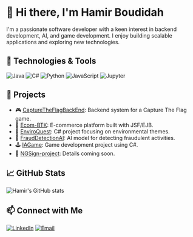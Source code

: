 # 👋 Hi there, I'm Hamir Boudidah

I'm a passionate software developer with a keen interest in backend development, AI, and game development. I enjoy building scalable applications and exploring new technologies.

## 🚀 Technologies & Tools

![Java](https://img.shields.io/badge/Java-ED8B00?style=for-the-badge&logo=java&logoColor=white)
![C#](https://img.shields.io/badge/C%23-239120?style=for-the-badge&logo=c-sharp&logoColor=white)
![Python](https://img.shields.io/badge/Python-3776AB?style=for-the-badge&logo=python&logoColor=white)
![JavaScript](https://img.shields.io/badge/JavaScript-F7DF1E?style=for-the-badge&logo=javascript&logoColor=black)
![Jupyter](https://img.shields.io/badge/Jupyter-F37626?style=for-the-badge&logo=jupyter&logoColor=white)

## 🧩 Projects

- 🎮 [CaptureTheFlagBackEnd](https://github.com/boudidahamir/CaptureTheFlagBackEnd): Backend system for a Capture The Flag game.
- 🛒 [Ecom-BTK](https://github.com/boudidahamir/Ecom-BTK): E-commerce platform built with JSF/EJB.
- 🌿 [EnviroQuest](https://github.com/boudidahamir/EnviroQuest): C# project focusing on environmental themes.
- 🤖 [FraudDetectionAI](https://github.com/boudidahamir/FraudDetectionAI): AI model for detecting fraudulent activities.
- 🕹️ [IAGame](https://github.com/boudidahamir/IAGame): Game development project using C#.
- 🔐 [NGSign-project](https://github.com/boudidahamir/NGSign-project): Details coming soon.

## 📈 GitHub Stats

![Hamir's GitHub stats](https://github-readme-stats.vercel.app/api?username=boudidahamir&show_icons=true&theme=radical)

## 📫 Connect with Me

[![LinkedIn](https://img.shields.io/badge/LinkedIn-0077B5?style=for-the-badge&logo=linkedin&logoColor=white)](https://www.linkedin.com/in/yourprofile)
[![Email](https://img.shields.io/badge/Email-D14836?style=for-the-badge&logo=gmail&logoColor=white)](mailto:your.email@example.com)
